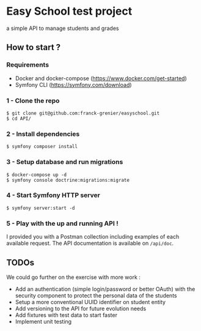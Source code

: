 # Easy School test project

a simple API to manage students and grades

## How to start ?

### Requirements

* Docker and docker-compose (https://www.docker.com/get-started)
* Symfony CLI (https://symfony.com/download)

### 1 - Clone the repo

```shell script
$ git clone git@github.com:franck-grenier/easyschool.git
$ cd API/
```

### 2 - Install dependencies

```shell script
$ symfony composer install
```

### 3 - Setup database and run migrations

```shell script
$ docker-compose up -d
$ symfony console doctrine:migrations:migrate
```

### 4 - Start Symfony HTTP server

```shell script
$ symfony server:start -d
```

### 5 - Play with the up and running API ! 

I provided you with a Postman collection including examples of each available request.
The API documentation is available on `/api/doc`.


## TODOs

We could go further on the exercise with more work :  
- Add an authentication (simple login/password or better OAuth) with the security component to protect the personal data of the students
- Setup a more conventional UUID identifier on student entity
- Add versioning to the API for future evolution needs
- Add fixtures with test data to start faster
- Implement unit testing